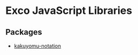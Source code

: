 Exco JavaScript Libraries
=============================

## Packages

 - [kakuyomu-notation](https://github.com/excaliburcoin/exco-js-libs/tree/master/packages/kakuyomu-notation)

